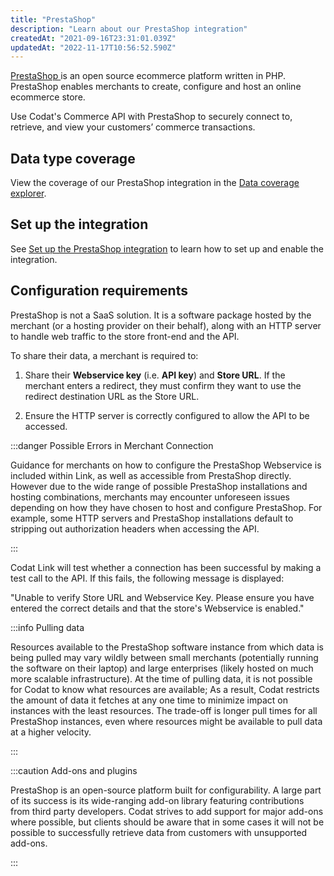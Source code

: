 ```yaml
---
title: "PrestaShop"
description: "Learn about our PrestaShop integration"
createdAt: "2021-09-16T23:31:01.039Z"
updatedAt: "2022-11-17T10:56:52.590Z"
---
```


<p><a className="external" href="https://www.prestashop.com/en" target="_blank">
  PrestaShop
</a> is an open source ecommerce platform written in PHP. PrestaShop enables merchants
to create, configure and host an online ecommerce store.</p>

Use Codat's Commerce API with PrestaShop to securely connect to, retrieve, and view your customers’ commerce transactions.

## Data type coverage

View the coverage of our PrestaShop integration in the <a className="external" href="https://knowledge.codat.io/supported-features/commerce?view=tab-by-integration&integrationKey=zgbz" target="_blank">Data coverage explorer</a>.

## Set up the integration

See [Set up the PrestaShop integration](/integrations/commerce/prestashop/set-up-prestashop-in-production) to learn how to set up and enable the integration.

## Configuration requirements

PrestaShop is not a SaaS solution. It is a software package hosted by the merchant (or a hosting provider on their behalf), along with an HTTP server to handle web traffic to the store front-end and the API.

To share their data, a merchant is required to:

1. Share their **Webservice key** (i.e. **API key**) and **Store URL**.
   If the merchant enters a redirect, they must confirm they want to use the redirect destination URL as the Store URL.

2. Ensure the HTTP server is correctly configured to allow the API to be accessed.

:::danger Possible Errors in Merchant Connection

Guidance for merchants on how to configure the PrestaShop Webservice is included within Link, as well as accessible from PrestaShop directly. However due to the wide range of possible PrestaShop installations and hosting combinations, merchants may encounter unforeseen issues depending on how they have chosen to host and configure PrestaShop. For example, some HTTP servers and PrestaShop installations default to stripping out authorization headers when accessing the API.

:::

Codat Link will test whether a connection has been successful by making a test call to the API. If this fails, the following message is displayed:

"Unable to verify Store URL and Webservice Key. Please ensure you have entered the correct details and that the store's Webservice is enabled."

:::info Pulling data

Resources available to the PrestaShop software instance from which data is being pulled may vary wildly between small merchants (potentially running the software on their laptop) and large enterprises (likely hosted on much more scalable infrastructure). At the time of pulling data, it is not possible for Codat to know what resources are available; As a result, Codat restricts the amount of data it fetches at any one time to minimize impact on instances with the least resources. The trade-off is longer pull times for all PrestaShop instances, even where resources might be available to pull data at a higher velocity.

:::

:::caution Add-ons and plugins

PrestaShop is an open-source platform built for configurability. A large part of its success is its wide-ranging add-on library featuring contributions from third party developers. Codat strives to add support for major add-ons where possible, but clients should be aware that in some cases it will not be possible to successfully retrieve data from customers with unsupported add-ons.

:::
